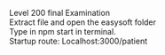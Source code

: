 Level 200 final Examination <br>
Extract file and open the easysoft folder<br>
Type in npm start in terminal.<br>
Startup route: Localhost:3000/patient
